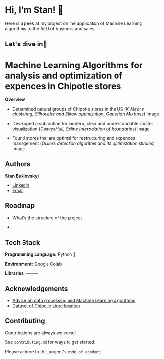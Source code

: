
# Hi, I'm Stan! 👋

Here is a peek at my project on the application of Machine Learning algorithms to the field
of business and sales.







## Let's dive in🚀



# Machine Learning Algorithms for analysis and optimization of expences in Chipotle stores

**Overview**
* Determined  natural groups of Chipotle stores in the US
(*K-Means clustering, Silhouette and Elbow optimization, Gaussian Mixtures*)
Image

* Developed a subroutine for modern, clear and understandable cluster visualization
(*ConvexHull, Spline Interpolation of boundaries*)
Image

* Found stores that are optimal for restructuring and expences management 
(*Ouliers detection algorithm and its optimization studies*)
Image


## Authors

**Stan Buklovskyi**

- [Linkedin](https://www.linkedin.com/in/buklovskyi/)
- [Email](mailto:stas.buklovskiy@gmail.com)

## Roadmap

- What's the structure of the project

- 


## Tech Stack

**Programming Language:** Python 🐍

**Environment:** Google Colab

**Libraries:** ------






## Acknowledgements

 - [Advice on data processing and Machine Learning algorithms](https://www.linkedin.com/in/alexanderknysh/)
 - [Dataset of Chipotle store location](https://www.kaggle.com/datasets/jeffreybraun/chipotle-locations)
 


## Contributing

Contributions are always welcome!

See `contributing.md` for ways to get started.

Please adhere to this project's `code of conduct`.




